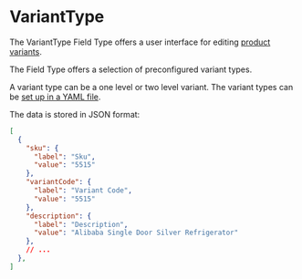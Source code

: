 # VariantType

The VariantType Field Type offers a user interface for editing [product variants](../../guide/catalog/product_variants/product_variants.md).

The Field Type offers a selection of preconfigured variant types.

A variant type can be a one level or two level variant.
The variant types can be [set up in a YAML file](../../guide/catalog/product_variants/product_variants.md#adding-new-variants).

The data is stored in JSON format:

``` json
[
  {
    "sku": {
      "label": "Sku",
      "value": "5515"
    },
    "variantCode": {
      "label": "Variant Code",
      "value": "5515"
    },
    "description": {
      "label": "Description",
      "value": "Alibaba Single Door Silver Refrigerator"
    },
    // ...
  },
]
```
